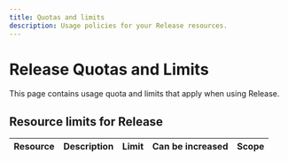 ```yaml
---
title: Quotas and limits
description: Usage policies for your Release resources.
---
```


# Release Quotas and Limits

This page contains usage quota and limits that apply when using Release.

## Resource limits for Release

| Resource | Description | Limit | Can be increased | Scope |
| --- | --- | --- | --- | --- |

